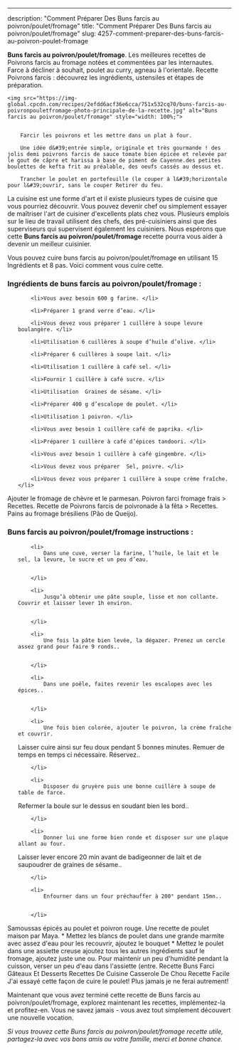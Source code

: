 ---
description: "Comment Préparer Des Buns farcis au poivron/poulet/fromage"
title: "Comment Préparer Des Buns farcis au poivron/poulet/fromage"
slug: 4257-comment-preparer-des-buns-farcis-au-poivron-poulet-fromage

<p>
	<strong>Buns farcis au poivron/poulet/fromage</strong>. 
	Les meilleures recettes de Poivrons farcis au fromage notées et commentées par les internautes. Farce à décliner à souhait, poulet au curry, agneau à l&#39;orientale. Recette Poivrons farcis : découvrez les ingrédients, ustensiles et étapes de préparation.
</p>
<p>
	
	<img src="https://img-global.cpcdn.com/recipes/2efdd6acf36e6cca/751x532cq70/buns-farcis-au-poivronpouletfromage-photo-principale-de-la-recette.jpg" alt="Buns farcis au poivron/poulet/fromage" style="width: 100%;">
	
	
		Farcir les poivrons et les mettre dans un plat à four.
	
		Une idée d&#39;entrée simple, originale et très gourmande ! des jolis demi poivrons farcis de sauce tomate bien épicée et relevée par le gout de câpre et harissa à base de piment de Cayenne.des petites boulettes de kefta frit au préalable, des oeufs cassés au dessus et.
	
		Trancher le poulet en portefeuille (le couper à l&#39;horizontale pour l&#39;ouvrir, sans le couper Retirer du feu.
	
</p>

La cuisine est une forme d'art et il existe plusieurs types de cuisine que vous pourriez découvrir. Vous pouvez devenir chef ou simplement essayer de maîtriser l'art de cuisiner d'excellents plats chez vous. Plusieurs emplois sur le lieu de travail utilisent des chefs, des pré-cuisiniers ainsi que des superviseurs qui supervisent également les cuisiniers. Nous espérons que cette <strong> Buns farcis au poivron/poulet/fromage </strong> recette pourra vous aider à devenir un meilleur cuisinier.

<!--inarticleads1-->

Vous pouvez cuire buns farcis au poivron/poulet/fromage en utilisant 15 Ingrédients et 8 pas. Voici comment vous cuire cette.

<h3>Ingrédients de buns farcis au poivron/poulet/fromage :</h3>

<ol>
	
		<li>Vous avez besoin 600 g farine. </li>
	
		<li>Préparer 1 grand verre d’eau. </li>
	
		<li>Vous devez vous préparer 1 cuillère à soupe levure boulangère. </li>
	
		<li>Utilisation 6 cuillères à soupe d’huile d’olive. </li>
	
		<li>Préparer 6 cuillères à soupe lait. </li>
	
		<li>Utilisation 1 cuillère à café sel. </li>
	
		<li>Fournir 1 cuillère à café sucre. </li>
	
		<li>Utilisation  Graines de sésame. </li>
	
		<li>Préparer 400 g d’escalope de poulet. </li>
	
		<li>Utilisation 1 poivron. </li>
	
		<li>Vous avez besoin 1 cuillère café de paprika. </li>
	
		<li>Préparer 1 cuillère à café d’épices tandoori. </li>
	
		<li>Vous avez besoin 1 cuillère à café gingembre. </li>
	
		<li>Vous devez vous préparer  Sel, poivre. </li>
	
		<li>Vous devez vous préparer 1 cuillère à soupe crème fraîche. </li>
	
</ol>

Ajouter le fromage de chèvre et le parmesan. Poivron farci fromage frais &gt; Recettes. Recette de Poivrons farcis de poivronade à la fêta &gt; Recettes. Pains au fromage brésiliens (Pão de Queijo). 

<!--inarticleads2-->

<h3>Buns farcis au poivron/poulet/fromage instructions :</h3>

<ol>
	
		<li>
			Dans une cuve, verser la farine, l’huile, le lait et le sel, la levure, le sucre et un peu d’eau.
			
			
		</li>
	
		<li>
			Jusqu’à obtenir une pâte souple, lisse et non collante. Couvrir et laisser lever 1h environ.
			
			
		</li>
	
		<li>
			Une fois la pâte bien levée, la dégazer. Prenez un cercle assez grand pour faire 9 ronds..
			
			
		</li>
	
		<li>
			Dans une poêle, faites revenir les escalopes avec les épices..
			
			
		</li>
	
		<li>
			Une fois bien colorée, ajouter le poivron, la crème fraîche et couvrir.
Laisser cuire ainsi sur feu doux pendant 5 bonnes minutes.
Remuer de temps en temps ci nécessaire. Réservez..
			
			
		</li>
	
		<li>
			Disposer du gruyère puis une bonne cuillère à soupe de table de farce.
Refermer la boule sur le dessus en soudant bien les bord..
			
			
		</li>
	
		<li>
			Donner lui une forme bien ronde et disposer sur une plaque allant au four.
Laisser lever encore 20 min avant de badigeonner de lait et de saupoudrer de graines de sésame..
			
			
		</li>
	
		<li>
			Enfourner dans un four préchauffer à 200° pendant 15mn..
			
			
		</li>
	
</ol>

Samoussas épicés au poulet et poivron rouge. Une recette de poulet maison par Maya. * Mettez les blancs de poulet dans une grande marmite avec assez d&#39;eau pour les recouvrir, ajoutez le bouquet * Mettez le poulet dans une assiette creuse ajoutez tous les autres ingrédients sauf le fromage, ajoutez juste une ou. Pour maintenir un peu d&#39;humidité pendant la cuisson, verser un peu d&#39;eau dans l&#39;assiette (entre. Recette Buns Farci Gâteaux Et Desserts Recettes De Cuisine Casserole De Chou Recette Facile J&#39;ai essayé cette façon de cuire le poulet! Plus jamais je ne ferai autrement! 

<!--inarticleads1-->

<p>
Maintenant que vous avez terminé cette recette de Buns farcis au poivron/poulet/fromage, explorez maintenant les recettes, implémentez-la et profitez-en. Vous ne savez jamais - vous avez tout simplement découvert une nouvelle vocation.
</p>

<p>
<i>Si vous trouvez cette Buns farcis au poivron/poulet/fromage recette utile, partagez-la avec vos bons amis ou votre famille, merci et bonne chance.</i>
</p>
